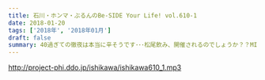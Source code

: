 ```yaml
---
title: 石川・ホンマ・ぶるんのBe-SIDE Your Life! vol.610-1
date: 2018-01-20
tags: ['2018年', '2018年01月']
draft: false
summary: 40過ぎての徹夜は本当に辛そうです･･･松尾飲み、開催されるのでしょうか？？MIURA
---
```


http://project-phi.ddo.jp/ishikawa/ishikawa610_1.mp3
